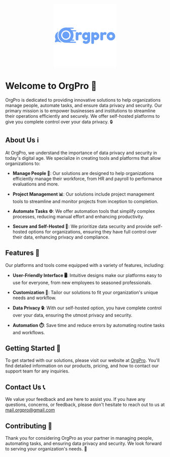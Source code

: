 <p align="center">
<img src="https://github.com/OrgPro-tech/.github/blob/fe6c42f9924b8683fb2ee302d37cf1b87ed909a8/logo_col.png" alt="Your Logo">
</p>

# Welcome to OrgPro 👋

OrgPro is dedicated to providing innovative solutions to help organizations manage people, automate tasks, and ensure data privacy and security. Our primary mission is to empower businesses and institutions to streamline their operations efficiently and securely. We offer self-hosted platforms to give you complete control over your data privacy. 🔒

## About Us ℹ️

At OrgPro, we understand the importance of data privacy and security in today's digital age. We specialize in creating tools and platforms that allow organizations to:

- **Manage People 👥**: Our solutions are designed to help organizations efficiently manage their workforce, from HR and payroll to performance evaluations and more.

- **Project Management 📊**: Our solutions include project management tools to streamline and monitor projects from inception to completion.

- **Automate Tasks ⚙️**: We offer automation tools that simplify complex processes, reducing manual effort and enhancing productivity.

- **Secure and Self-Hosted 🔐**: We prioritize data security and provide self-hosted options for organizations, ensuring they have full control over their data, enhancing privacy and compliance.

## Features 🚀

Our platforms and tools come equipped with a variety of features, including:

- **User-Friendly Interface 🖥️**: Intuitive designs make our platforms easy to use for everyone, from new employees to seasoned professionals.

- **Customization 🎨**: Tailor our solutions to fit your organization's unique needs and workflow.

- **Data Privacy 🔒**: With our self-hosted option, you have complete control over your data, ensuring the utmost privacy and security.

- **Automation ⏱️**: Save time and reduce errors by automating routine tasks and workflows.

## Getting Started 🚀

To get started with our solutions, please visit our website at [OrgPro](https://orgpro.tech). You'll find detailed information on our products, pricing, and how to contact our support team for any inquiries.

## Contact Us 📞

We value your feedback and are here to assist you. If you have any questions, concerns, or feedback, please don't hesitate to reach out to us at mail.orgpro@gmail.com

## Contributing 🤝

Thank you for considering OrgPro as your partner in managing people, automating tasks, and ensuring data privacy and security. We look forward to serving your organization's needs. 🙌
